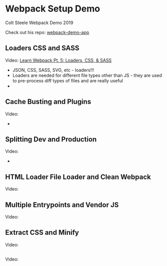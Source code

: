 # Webpack Setup Demo

Colt Steele Webpack Demo 2019

Check out his repo: [webpack-demo-app](https://github.com/Colt/webpack-demo-app)

## Loaders CSS and SASS

Video: [Learn Webpack Pt. 5: Loaders, CSS, & SASS](https://youtu.be/rrMGUnBmjwQ)

- JSON, CSS, SASS, SVG, etc - loaders!!!
- Loaders are needed for different file types other than JS - they are used to pre-process diff types of files and are really useful
-

## Cache Busting and Plugins

Video: []()

-

## Splitting Dev and Production

Video: []()

-

## HTML Loader File Loader and Clean Webpack

Video: []()

## Multiple Entrypoints and Vendor JS

Video: []()

## Extract CSS and Minify

Video: []()

##

Video: []()
